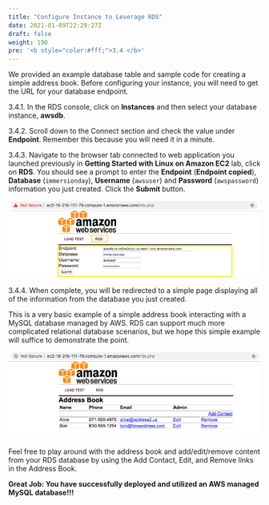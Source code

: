 ```yaml
---
title: "Configure Instance to Leverage RDS"
date: 2021-01-09T22:29:27Z
draft: false
weight: 190
pre: '<b style="color:#fff;">3.4 </b>'
---
```

We provided an example database table and sample code for creating a simple address book.  Before configuring your instance, you will need to get the URL for your database endpoint.

3.4.1\. In the RDS console, click on **Instances** and then select your database instance, **awsdb**.

3.4.2\. Scroll down to the Connect section and check the value under **Endpoint**. Remember this because you will need it in a minute.

3.4.3\. Navigate to the browser tab connected to web application you launched previously in **Getting Started with Linux on Amazon EC2** lab, click on **RDS**. You should see a prompt to enter the **Endpoint** (**Endpoint copied**), **Database** (`immersionday`), **Username** (`awsuser`) and **Password** (`awspassword`) information you just created. Click the **Submit** button.

![RDS Web Settings](images/rds-web-settings.png)

3.4.4\. When complete, you will be redirected to a simple page displaying all of the information from the database you just created.

This is a very basic example of a simple address book interacting with a MySQL database managed by AWS.  RDS can support much more complicated relational database scenarios, but we hope this simple example will suffice to demonstrate the point.

![RDS Address Book](images/rds-address.png)

Feel free to play around with the address book and add/edit/remove content from your RDS database by using the Add Contact, Edit, and Remove links in the Address Book.

**Great Job: You have successfully deployed and utilized an AWS managed MySQL database!!!**